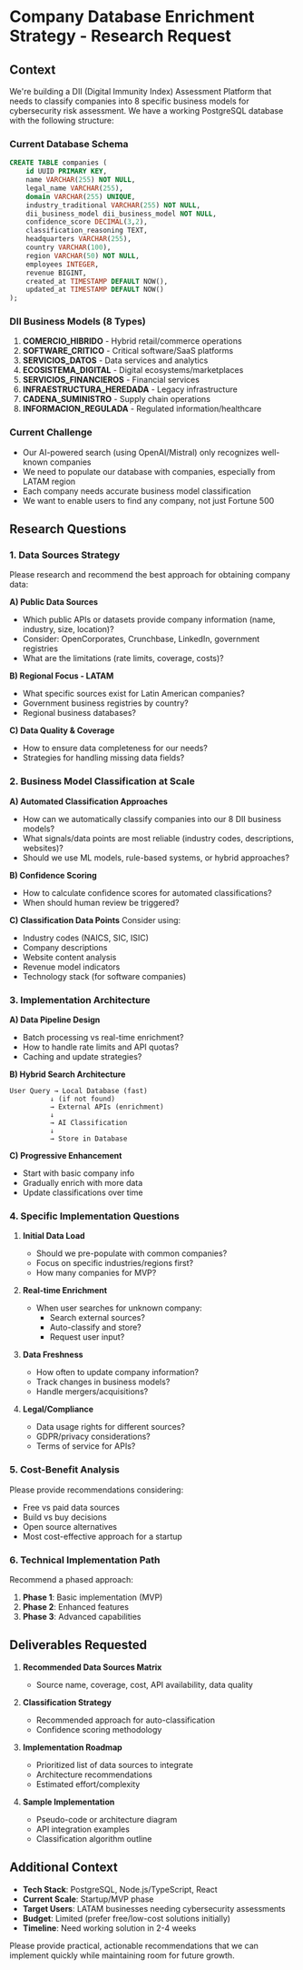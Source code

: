 # Company Database Enrichment Strategy - Research Request

## Context
We're building a DII (Digital Immunity Index) Assessment Platform that needs to classify companies into 8 specific business models for cybersecurity risk assessment. We have a working PostgreSQL database with the following structure:

### Current Database Schema
```sql
CREATE TABLE companies (
    id UUID PRIMARY KEY,
    name VARCHAR(255) NOT NULL,
    legal_name VARCHAR(255),
    domain VARCHAR(255) UNIQUE,
    industry_traditional VARCHAR(255) NOT NULL,
    dii_business_model dii_business_model NOT NULL,
    confidence_score DECIMAL(3,2),
    classification_reasoning TEXT,
    headquarters VARCHAR(255),
    country VARCHAR(100),
    region VARCHAR(50) NOT NULL,
    employees INTEGER,
    revenue BIGINT,
    created_at TIMESTAMP DEFAULT NOW(),
    updated_at TIMESTAMP DEFAULT NOW()
);
```

### DII Business Models (8 Types)
1. **COMERCIO_HIBRIDO** - Hybrid retail/commerce operations
2. **SOFTWARE_CRITICO** - Critical software/SaaS platforms
3. **SERVICIOS_DATOS** - Data services and analytics
4. **ECOSISTEMA_DIGITAL** - Digital ecosystems/marketplaces
5. **SERVICIOS_FINANCIEROS** - Financial services
6. **INFRAESTRUCTURA_HEREDADA** - Legacy infrastructure
7. **CADENA_SUMINISTRO** - Supply chain operations
8. **INFORMACION_REGULADA** - Regulated information/healthcare

### Current Challenge
- Our AI-powered search (using OpenAI/Mistral) only recognizes well-known companies
- We need to populate our database with companies, especially from LATAM region
- Each company needs accurate business model classification
- We want to enable users to find any company, not just Fortune 500

## Research Questions

### 1. Data Sources Strategy
Please research and recommend the best approach for obtaining company data:

**A) Public Data Sources**
- Which public APIs or datasets provide company information (name, industry, size, location)?
- Consider: OpenCorporates, Crunchbase, LinkedIn, government registries
- What are the limitations (rate limits, coverage, costs)?

**B) Regional Focus - LATAM**
- What specific sources exist for Latin American companies?
- Government business registries by country?
- Regional business databases?

**C) Data Quality & Coverage**
- How to ensure data completeness for our needs?
- Strategies for handling missing data fields?

### 2. Business Model Classification at Scale

**A) Automated Classification Approaches**
- How can we automatically classify companies into our 8 DII business models?
- What signals/data points are most reliable (industry codes, descriptions, websites)?
- Should we use ML models, rule-based systems, or hybrid approaches?

**B) Confidence Scoring**
- How to calculate confidence scores for automated classifications?
- When should human review be triggered?

**C) Classification Data Points**
Consider using:
- Industry codes (NAICS, SIC, ISIC)
- Company descriptions
- Website content analysis
- Revenue model indicators
- Technology stack (for software companies)

### 3. Implementation Architecture

**A) Data Pipeline Design**
- Batch processing vs real-time enrichment?
- How to handle rate limits and API quotas?
- Caching and update strategies?

**B) Hybrid Search Architecture**
```
User Query → Local Database (fast)
          ↓ (if not found)
          → External APIs (enrichment)
          ↓
          → AI Classification
          ↓
          → Store in Database
```

**C) Progressive Enhancement**
- Start with basic company info
- Gradually enrich with more data
- Update classifications over time

### 4. Specific Implementation Questions

1. **Initial Data Load**
   - Should we pre-populate with common companies?
   - Focus on specific industries/regions first?
   - How many companies for MVP?

2. **Real-time Enrichment**
   - When user searches for unknown company:
     * Search external sources?
     * Auto-classify and store?
     * Request user input?

3. **Data Freshness**
   - How often to update company information?
   - Track changes in business models?
   - Handle mergers/acquisitions?

4. **Legal/Compliance**
   - Data usage rights for different sources?
   - GDPR/privacy considerations?
   - Terms of service for APIs?

### 5. Cost-Benefit Analysis

Please provide recommendations considering:
- Free vs paid data sources
- Build vs buy decisions
- Open source alternatives
- Most cost-effective approach for a startup

### 6. Technical Implementation Path

Recommend a phased approach:
1. **Phase 1**: Basic implementation (MVP)
2. **Phase 2**: Enhanced features
3. **Phase 3**: Advanced capabilities

## Deliverables Requested

1. **Recommended Data Sources Matrix**
   - Source name, coverage, cost, API availability, data quality

2. **Classification Strategy**
   - Recommended approach for auto-classification
   - Confidence scoring methodology

3. **Implementation Roadmap**
   - Prioritized list of data sources to integrate
   - Architecture recommendations
   - Estimated effort/complexity

4. **Sample Implementation**
   - Pseudo-code or architecture diagram
   - API integration examples
   - Classification algorithm outline

## Additional Context

- **Tech Stack**: PostgreSQL, Node.js/TypeScript, React
- **Current Scale**: Startup/MVP phase
- **Target Users**: LATAM businesses needing cybersecurity assessments
- **Budget**: Limited (prefer free/low-cost solutions initially)
- **Timeline**: Need working solution in 2-4 weeks

Please provide practical, actionable recommendations that we can implement quickly while maintaining room for future growth.